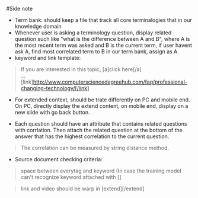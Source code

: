 #Side note
- Term bank: should keep a file that track all core terminalogies that in our knowledge domain
- Whenever user is asking a terminology question, display related question such like "what is the difference between A and B", where A is the most recent term was asked and B is the current term, if user havent ask A, find most correlated term to B in our term bank, assign as A.
- keyword and link template:

>If you are interested in this topic, [a]click here[/a]</br>...</br>[link]http://www.computersciencedegreehub.com/faq/professional-changing-technology/[/link]- For extended context, should be trate differently on PC and mobile end. On PC, directly display the extend content, on mobile end, display on a new slide with go back button.

- Each question should have an attribute that contains related questions with corrlation. Then attach the related question at the bottom of the answer that has the highest correlation to the current question.

>The correlation can be measured by string distance method.

- Source document checking criteria: 

> space between everytag and keyword (In case the training model can't recognize keyword attached with []

> link and video should be warp in [extend][/extend]